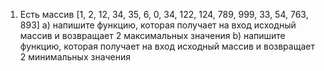 1) Есть массив
[1, 2, 12, 34, 35, 6, 0, 34, 122, 124, 789, 999, 33, 54, 763, 893]
a) напишите функцию, которая получает на вход исходный массив и возвращает 2
максимальных значения
b) напишите функцию, которая получает на вход исходный массив и возвращает 2
минимальных значения
